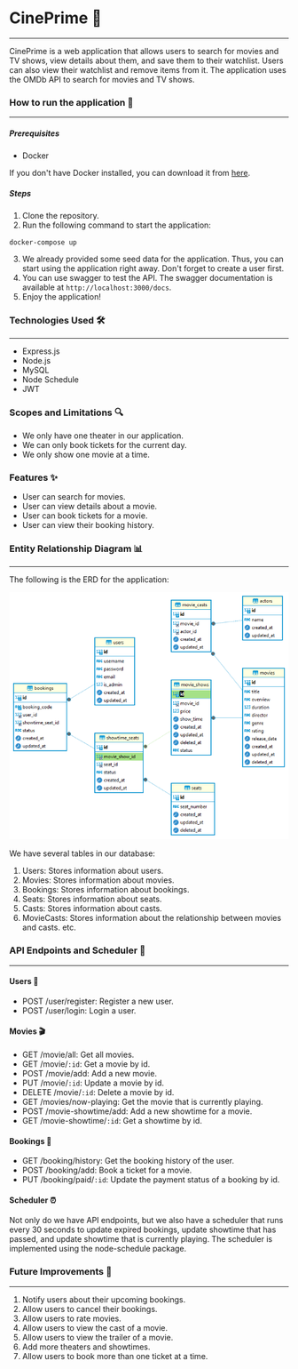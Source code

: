 # CinePrime :movie_camera:

---

CinePrime is a web application that allows users to search for movies and TV shows, view details about them, and save them to their watchlist. Users can also view their watchlist and remove items from it. The application uses the OMDb API to search for movies and TV shows.

### How to run the application :runner:

---

##### Prerequisites

- Docker

If you don't have Docker installed, you can download it from [here](https://www.docker.com/products/docker-desktop).

##### Steps

1. Clone the repository.
2. Run the following command to start the application:

```
docker-compose up
```

3. We already provided some seed data for the application. Thus, you can start using the application right away. Don't forget to create a user first.
4. You can use swagger to test the API. The swagger documentation is available at `http://localhost:3000/docs`.
5. Enjoy the application!

### Technologies Used :hammer_and_wrench:

---

- Express.js
- Node.js
- MySQL
- Node Schedule
- JWT

### Scopes and Limitations :mag:

- We only have one theater in our application.
- We can only book tickets for the current day.
- We only show one movie at a time.

### Features :sparkles:

- User can search for movies.
- User can view details about a movie.
- User can book tickets for a movie.
- User can view their booking history.

### Entity Relationship Diagram :bar_chart:

---

The following is the ERD for the application:

![ERD](./docs/cineprime.png)

We have several tables in our database:

1. Users: Stores information about users.
2. Movies: Stores information about movies.
3. Bookings: Stores information about bookings.
4. Seats: Stores information about seats.
5. Casts: Stores information about casts.
6. MovieCasts: Stores information about the relationship between movies and casts.
   etc.

### API Endpoints and Scheduler :calling:

---

#### Users :busts_in_silhouette:

- POST /user/register: Register a new user.
- POST /user/login: Login a user.

#### Movies :clapper:

- GET /movie/all: Get all movies.
- GET /movie/`:id`: Get a movie by id.
- POST /movie/add: Add a new movie.
- PUT /movie/`:id`: Update a movie by id.
- DELETE /movie/`:id`: Delete a movie by id.
- GET /movies/now-playing: Get the movie that is currently playing.
- POST /movie-showtime/add: Add a new showtime for a movie.
- GET /movie-showtime/`:id`: Get a showtime by id.

#### Bookings :ticket:

- GET /booking/history: Get the booking history of the user.
- POST /booking/add: Book a ticket for a movie.
- PUT /booking/paid/`:id`: Update the payment status of a booking by id.

#### Scheduler :alarm_clock:

Not only do we have API endpoints, but we also have a scheduler that runs every 30 seconds to update expired bookings, update showtime that has passed, and update showtime that is currently playing. The scheduler is implemented using the node-schedule package.

### Future Improvements :rocket:

---

1. Notify users about their upcoming bookings.
2. Allow users to cancel their bookings.
3. Allow users to rate movies.
4. Allow users to view the cast of a movie.
5. Allow users to view the trailer of a movie.
6. Add more theaters and showtimes.
7. Allow users to book more than one ticket at a time.
